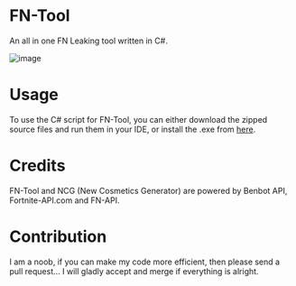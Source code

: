 # FN-Tool
An all in one FN Leaking tool written in C#.

![image](https://user-images.githubusercontent.com/82705218/141682261-039b2d33-3ebd-43b7-b5d6-a39ee9b5f6d3.png)

# Usage 
To use the C# script for FN-Tool, you can either download the zipped source files and run them in your IDE, or install the .exe from [here](https://github.com/NotNeonDEV/FN-Tool/releases/tag/v1.0).

# Credits
FN-Tool and NCG (New Cosmetics Generator) are powered by Benbot API, Fortnite-API.com and FN-API.

# Contribution
I am a noob, if you can make my code more efficient, then please send a pull request... I will gladly accept and merge if everything is alright.
